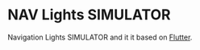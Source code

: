 # NAV Lights SIMULATOR

Navigation Lights SIMULATOR and it it based on [Flutter](https://flutter.io/).
